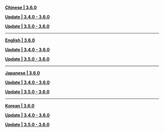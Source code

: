 **[Chinese | 3.6.0](https://autopatchcnws.yuanshen.com/client_app/download/pc_zip/20230331200338_Sn5XSSFSqcIjAQL1/Audio_Chinese_3.6.0.zip)**

**[Update | 3.4.0 - 3.6.0](https://autopatchcnws.yuanshen.com/client_app/update/hk4e_cn/18/zh-cn_3.4.0_3.6.0_hdiff_r6IoKGOdHtJEgq3N.zip)**

**[Update | 3.5.0 - 3.6.0](https://autopatchcnws.yuanshen.com/client_app/update/hk4e_cn/18/zh-cn_3.5.0_3.6.0_hdiff_T42SJ6kBhvVtmXyW.zip)**


---

**[English | 3.6.0](https://autopatchcnws.yuanshen.com/client_app/download/pc_zip/20230331200338_Sn5XSSFSqcIjAQL1/Audio_English(US)_3.6.0.zip)**

**[Update | 3.4.0 - 3.6.0](https://autopatchcnws.yuanshen.com/client_app/update/hk4e_cn/18/en-us_3.4.0_3.6.0_hdiff_2OStvF0rq5Py7pgz.zip)**

**[Update | 3.5.0 - 3.6.0](https://autopatchcnws.yuanshen.com/client_app/update/hk4e_cn/18/en-us_3.5.0_3.6.0_hdiff_qXM2BUotFvT4k8CZ.zip)**


---

**[Japanese | 3.6.0](https://autopatchcnws.yuanshen.com/client_app/download/pc_zip/20230331200338_Sn5XSSFSqcIjAQL1/Audio_Japanese_3.6.0.zip)**

**[Update | 3.4.0 - 3.6.0](https://autopatchcnws.yuanshen.com/client_app/update/hk4e_cn/18/ja-jp_3.4.0_3.6.0_hdiff_ouDVkZfasbgXl0N8.zip)**

**[Update | 3.5.0 - 3.6.0](https://autopatchcnws.yuanshen.com/client_app/update/hk4e_cn/18/ja-jp_3.5.0_3.6.0_hdiff_o7FRXhAymwkjE0ca.zip)**


---

**[Korean | 3.6.0](https://autopatchcnws.yuanshen.com/client_app/download/pc_zip/20230331200338_Sn5XSSFSqcIjAQL1/Audio_Korean_3.6.0.zip)**

**[Update | 3.4.0 - 3.6.0](https://autopatchcnws.yuanshen.com/client_app/update/hk4e_cn/18/ko-kr_3.4.0_3.6.0_hdiff_VtIaTP8rwyOkuceE.zip)**

**[Update | 3.5.0 - 3.6.0](https://autopatchcnws.yuanshen.com/client_app/update/hk4e_cn/18/ko-kr_3.5.0_3.6.0_hdiff_SFVEzqZksLOboJ05.zip)**
